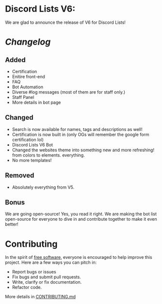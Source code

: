 
# Discord Lists V6:

We are glad to announce the release of V6 for Discord Lists!

# _Changelog_

## **Added**
- Certification
- Enitire front-end
- FAQ
- Bot Automation
- Diverse #log messages (most of them are for staff only.)
- Staff Panel
- More details in bot page

## **Changed**
- Search is now available for names, tags and descriptions as well!
- Certification is now built in (only OGs will remember the google form certification lol)
- Discord Lists V6 Bot
- Changed the websites theme into something new and more refreshing! from colors to elements. everything.
- No more templates!

## **Removed**
- Absolutely everything from V5.

## **Bonus**
We are going open-source! Yes, you read it right. We are making the bot list open-source for everyone to dive in and contribute together to make it even better!


# **Contributing**
In the spirit of [free software](http://www.fsf.org/licensing/essays/free-sw.html), everyone is encouraged to help improve this project. Here are a few ways you can pitch in:

 - Report bugs or issues
 - Fix bugs and submit pull requests.
 - Write, clarify or fix documentation.
 - Refactor code.

More details in [CONTRIBUTING.md](../main/CONTRIBUTING.md)
